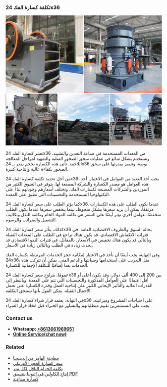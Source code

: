 <h3>تكلفة كسارة الفك 24x36</h3><img src='1701850775.jpg' alt=''><p>تعتبر كسارة الفك 24x36 من المعدات المستخدمة في صناعة التعدين والتشييد، وتستخدم بشكل شائع في عمليات سحق الصخور الصلبة والتمهيد لمراحل المعالجة اللاحقة. تأتي هذه الكسارة بحجم يقدر بـ 24x36 بوصة، وتتميز بقدرتها على سحق الصخور بكفاءة عالية وإنتاجية كبيرة.</p><p>من أجل تحديد تكلفة كسارة الفك 24x36، يجب أخذ العديد من العوامل في الاعتبار. أحد هذه العوامل هو مصدر الكسارة والشركة المصنعة لها. يتوفر في السوق الكثير من الموردين والشركات المصنعة لكسارات الفك، وتختلف أسعارهم وجودتهم بناءً على التكنولوجيا المستخدمة والتحسينات التي تطبق على المعدة.</p><p>كما يؤثر الطلب على سعر كسارة الفك 24x36. عندما يكون الطلب على هذه الكسارات مرتفعًا، يمكن أن يزيد سعرها بشكل ملحوظ، بينما ينخفض سعرها عندما يكون الطلب منخفضًا. عوامل أخرى تؤثر أيضًا على السعر هي تكلفة المواد الخام وتكلفة النقل وتكاليف التشغيل والضرائب والرسوم.</p><p>كذلك، يتأثر سعر كسارة الفك 24x36 بحالة السوق والظروف الاقتصادية العامة. في فترات الانكماش الاقتصادي، قد يكون هناك تراجع في الطلب على المعدات الثقيلة وبالتالي قد يكون هناك تخفيض في الأسعار. بالمقابل، في فترات النمو الاقتصادي قد يحدث زيادة في الطلب وبالتالي زيادة في الأسعار.</p><p>وفي النهاية، يجب أيضًا أن نأخذ في الاعتبار إمكانية حجز الخدمات المرتبطة بكسارة الفك 24x36، مثل التدريب على استخدامها وصيانتها والدعم الفني. يمكن أن تتركب هذه الخدمات بعدا إضافيًا للتكلفة الإجمالية للكسارة.</p><p>عمومًا، يتراوح سعر كسارة الفك 24x36 بين 200 إلى 400 ألف دولار، وقد يكون أعلى أو أقل اعتمادًا على العوامل المذكورة والتحسينات التي تتم على المعدة. وبالنظر إلى القدرات العالية والتأثير الإيجابي الكبير على إنتاجية العمل وقدرة الكسارة على تحمل الأحمال الثقيلة، يمكن القول بأنها تستحق التكلفة.</p><p>في النهاية، يعتمد قرار شراء كسارة الفك 24x36 على احتياجات المشروع وميزانيته. يجب على المستثمرين تقييم متطلباتهم والتشاور مع الخبراء قبل اتخاذ قرار الشراء.</p><h3>Contact us</h3><ul><li><strong>Whatsapp:&nbsp;<a href="https://wa.me/8613661969651">+8613661969651</a></strong></li><li><a href="https://swt.shibang-china.com/?git&amp;zhl&amp;تكلفة كسارة الفك 24x36"><strong>Online Service(chat now)</strong></a></li></ul><h3>Related</h3><ul><li><a href='مطحنة الهامر من إيديبيسا.md'>مطحنة الهامر من إيديبيسا</a></li><li><a href='سعر كسارة الحجر الأمريكي.md'>سعر كسارة الحجر الأمريكي</a></li><li><a href='تكلفة الحزام الناقل لكل متر.md'>تكلفة الحزام الناقل لكل متر</a></li><li><a href='إنتاج الكاولين في إثيوبيا بتنسيق PDF.md'>إنتاج الكاولين في إثيوبيا بتنسيق PDF</a></li><li><a href='كسارة صناعية.md'>كسارة صناعية</a></li></ul>